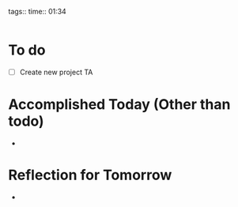 tags:: 
time:: 01:34

```wakatime
```


# To do
- [ ] Create new project TA

# Accomplished Today (Other than todo)
- 

# Reflection for Tomorrow
- 